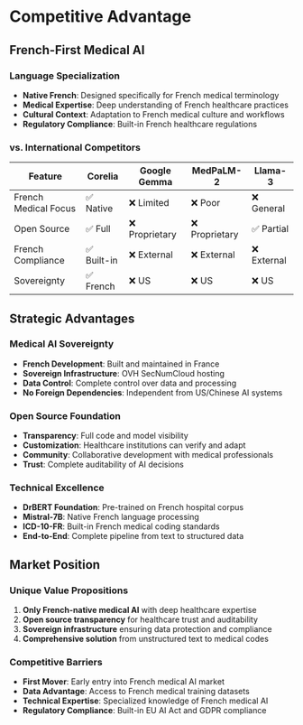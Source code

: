 # Competitive Advantage

## French-First Medical AI

### Language Specialization
- **Native French**: Designed specifically for French medical terminology
- **Medical Expertise**: Deep understanding of French healthcare practices
- **Cultural Context**: Adaptation to French medical culture and workflows
- **Regulatory Compliance**: Built-in French healthcare regulations

### vs. International Competitors

| Feature | Corelia | Google Gemma | MedPaLM-2 | Llama-3 |
|---------|---------|--------------|-----------|---------|
| French Medical Focus | ✅ Native | ❌ Limited | ❌ Poor | ❌ General |
| Open Source | ✅ Full | ❌ Proprietary | ❌ Proprietary | ✅ Partial |
| French Compliance | ✅ Built-in | ❌ External | ❌ External | ❌ External |
| Sovereignty | ✅ French | ❌ US | ❌ US | ❌ US |

## Strategic Advantages

### Medical AI Sovereignty
- **French Development**: Built and maintained in France
- **Sovereign Infrastructure**: OVH SecNumCloud hosting
- **Data Control**: Complete control over data and processing
- **No Foreign Dependencies**: Independent from US/Chinese AI systems

### Open Source Foundation
- **Transparency**: Full code and model visibility
- **Customization**: Healthcare institutions can verify and adapt
- **Community**: Collaborative development with medical professionals
- **Trust**: Complete auditability of AI decisions

### Technical Excellence
- **DrBERT Foundation**: Pre-trained on French hospital corpus
- **Mistral-7B**: Native French language processing
- **ICD-10-FR**: Built-in French medical coding standards
- **End-to-End**: Complete pipeline from text to structured data

## Market Position

### Unique Value Propositions
1. **Only French-native medical AI** with deep healthcare expertise
2. **Open source transparency** for healthcare trust and auditability
3. **Sovereign infrastructure** ensuring data protection and compliance
4. **Comprehensive solution** from unstructured text to medical codes

### Competitive Barriers
- **First Mover**: Early entry into French medical AI market
- **Data Advantage**: Access to French medical training datasets
- **Technical Expertise**: Specialized knowledge of French medical AI
- **Regulatory Compliance**: Built-in EU AI Act and GDPR compliance
